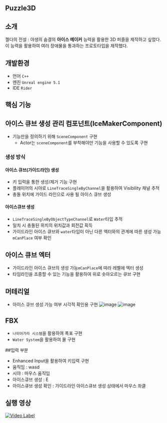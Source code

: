 ## Puzzle3D

## 소개
젤다의 전설 : 야생의 숨결의 **아이스 메이커** 능력을 활용한 3D 퍼즐을 제작하고 싶었다.
이 능력을 활용하여 여러 장애물을 통과하는 프로토타입을 제작했다.

## 개발환경
- 언어 `C++`
- 엔진 `Unreal engine 5.1`
- IDE `Rider`

## 핵심 기능
## 아이스 큐브 생성 관리 컴포넌트(IceMakerComponent)
- 기능만을 정의하기 위해 `SceneComponent` 구현
  - Actor는 `sceneComponent`를 부착해야만 기능을 사용할 수 있도록 구현
### 생성 방식
#### 아이스 큐브(가이드라인) 생성
- 키 입력을 통한 생성/제거 기능 구현
- 플레이어의 시야로 `LineTraceSingleByChannel`을 활용하여 Visibility 채널 추적
- 충돌 위치에 가이드 라인으로 사용 될 아이스 큐브 생성
#### 아이스큐브 생성
- `LineTraceSingleByObjectTypeChannel`로 `Water`타입 추적
- 일치 시 충돌된 위치의 위치값과 회전값 획득
- 가이드라인 아이스 큐브와 `water`타입이 아닌 다른 엑터와의 관계에 따른 생성 가능`mCanPlace` 여부 확인
## 아이스 큐브 엑터
- 가이드라인 아이스 큐브의 생성 가능`mCanPlace`에 따라 레벨에 엑터 생성
- 타임라인을 조종할 수 있는 기능을 활용하여 위로 솟아오르는 큐브 구현
## 머테리얼
- 아이스 큐브 생성 가능 여부 시각적 확인용 구현
  ![image](https://github.com/hoanart/Puzzle3D-Using-Unreal/assets/56676158/b8b40251-d15c-461f-82c2-70becb740b0c)
  ![image](https://github.com/hoanart/Puzzle3D-Using-Unreal/assets/56676158/51a3e3e2-105e-4143-b08b-4ccd13dc6c81)
## FBX
- `나이아가라 시스템`을 활용하여 폭포 구현
-  `Water System`을 활용하여 물 구현

##입력 부분
- Enhanced Input을 활용하여 키입력 구현
- 움직임 : wasd
- 시야 : 마우스 움직임
- 아이스큐브 생성 : E
- 아이스큐브 생성 확인 : 가이드라인 아이스큐브 생성 상태에서 마우스 좌클

## 실행 영상
[![Video Label](http://img.youtube.com/vi/UNBh0cKUr1A/0.jpg)](https://youtu.be/UNBh0cKUr1A)

